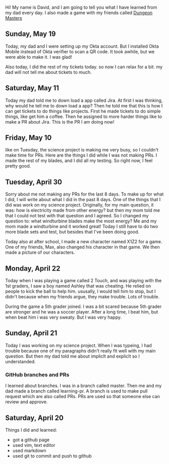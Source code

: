 Hi! My name is David, and I am going to tell you what I have learned from my
dad every day. I also made a game with my friends called [Dungeon Masters](dungeon-masters)

## Sunday, May 19

Today, my dad and I were setting up my Okta account. But I installed Okta
Mobile instead of Okta verifier to scan a QR code. It took awhile, but we were
able to make it. I was glad!

Also today, I did the rest of my tickets today. so now I can relax for a bit.
my dad will not tell me about tickets to much.

## Saturday, May 11

Today my dad told me to down load a app called Jira. At first I was thinking,
why would he tell me to down load a app? Then he told me that this is how I can
get tickets to do things like projects. First he made tickets to do simple
things, like get him a coffee. Then he assigned to more harder things like to make a
PR about Jira. This is the PR I am doing now!

## Friday, May 10

like on Tuesday, the science project is making me very busy, so I couldn't make
time for PRs. Here are the things I did while I was not making PRs. I made
the rest of my blades, and I did all my testing. So right now, I feel pretty
good.

## Tuesday, April 30

Sorry about me not making any PRs for the last 8 days. To make up for what I
did, I will write about what I did in the past 8 days. One of the things that I
did was work on my science project. Originally, for my main question, it was:
how is electricity made from other energy? but then my mom told me that I could
not test with that question and I agreed. So I changed my question to: what
windturbine blades make the most energy? Me and my mom made a windturbine and
it worked great! Today I still have to do two more blade sets and test, but
besides that I've been doing good.

Today also at after school, I made a new character named X1Z2 for a game. One
of my friends, Max, also changed his character in that game. We then made a
picture of our characters.

## Monday, April 22

Today when I was playing a game called 2 Touch, and was playing with the 1st
graders, I saw a boy named Ashley that was cheating. He relied on people to
kick the ball to help him. ususally, I would tell him to stop, but I didn't
because when my friends argue, they make trouble. Lots of trouble.

During the game a 5th grader joined. I was  a bit scared because 5th grader are
stronger and he was a soccer player. After a long time, I beat him, but when
beat him i was very sweaty. But I was very happy.

## Sunday, April 21

Today I was working on my science project. When I was typeing, I had trouble
because one of my paragraphs didn't really fit well with my main question. But
then my dad told me about impliclt and expliclt so I understanded.

### GitHub branches and PRs

I learned about branches. I was in a branch called master. Then me and my dad
made a branch called learning-pr.  A branch is used to make pull request which
are also called PRs. PRs are used so that someone else can review and approve.

## Saturday, April 20

Things I did and learned:

- got a github page
- used vim, text editor
- used markdown
- used git to commit and push to github
